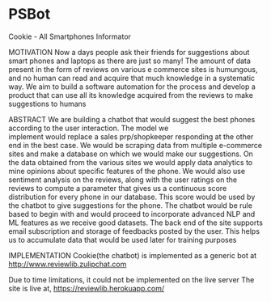 # PSBot
Cookie - All Smartphones Informator

MOTIVATION 
Now a days people ask their friends for suggestions about smart phones and laptops as there are just so many!
The amount of data present in the form of reviews on various e commerce sites is humungous, and no human can read and acquire that much knowledge in a systematic way. We aim to build a software automation for the process and develop a product that can use all its knowledge acquired from the reviews to make suggestions to humans

ABSTRACT
We are building a chatbot that would suggest the best phones according to the user interaction. 
The model we  
implement would replace a sales prp/shopkeeper responding at the other end in the best case. 
We would be scraping data from multiple e-commerce sites and make a database on which we would make our suggestions. On the data obtained from the various
sites we would apply data analytics to mine opinions about specific features of the phone. We would also use sentiment analysis on the reviews, along with the user ratings on the reviews to compute a parameter that gives us a continuous score distribution for every phone in our database. This score would be used by the chatbot to give suggestions for the phone. 
The chatbot would be rule based to begin with and would proceed to incorporate advanced NLP and ML features as we receive good datasets.
The back end of the site supports email subscription and storage of feedbacks posted by the user. This helps us to accumulate data that would be used later for training purposes

IMPLEMENTATION
Cookie(the chatbot) is implemented as a generic bot at 
http://www.reviewlib.zulipchat.com

Due to time limitations, it could not be implemented on the live server
The site is live at,
https://reviewlib.herokuapp.com/

